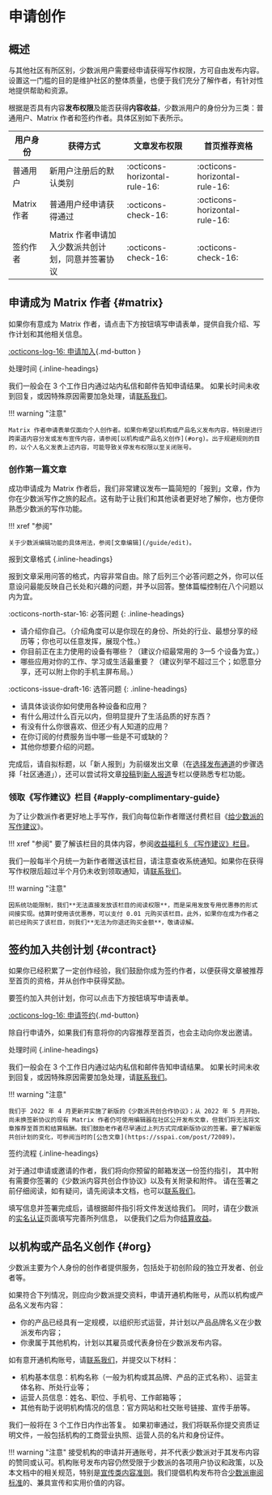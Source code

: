 # 申请创作

## 概述

与其他社区有所区别，少数派用户需要经申请获得写作权限，方可自由发布内容。设置这一门槛的目的是维护社区的整体质量，也便于我们充分了解作者，有针对性地提供帮助和资源。

根据是否具有内容**发布权限**及能否获得**内容收益**，少数派用户的身份分为三类：普通用户、Matrix 作者和签约作者。具体区别如下表所示。

用户身份|获得方式|文章发布权限|首页推荐资格
---|---|---|---
普通用户|新用户注册后的默认类别|:octicons-horizontal-rule-16:|:octicons-horizontal-rule-16:
Matrix 作者|普通用户经申请获得通过|:octicons-check-16:|:octicons-horizontal-rule-16:
签约作者|Matrix 作者申请加入少数派共创计划，同意并签署协议|:octicons-check-16:|:octicons-check-16:

## 申请成为 Matrix 作者 {#matrix}

如果你有意成为 Matrix 作者，请点击下方按钮填写申请表单，提供自我介绍、写作计划和其他相关信息。

[:octicons-log-16: 申请加入](https://sspai.com/apply/writing){.md-button }

处理时间
{.inline-headings}

我们一般会在 3 个工作日内通过站内私信和邮件告知申请结果。
如果长时间未收到回复，或因特殊原因需要加急处理，请[联系我们](/about/contact)。

!!! warning "注意"

    Matrix 作者申请表单仅面向个人创作者。如果你希望以机构或产品名义发布内容，特别是进行跨渠道内容分发或发布宣传内容，请参阅[以机构或产品名义创作](#org)。出于规避规则的目的，以个人名义发表上述内容，可能导致关停发布权限以至关闭账号。

### 创作第一篇文章

成功申请成为 Matrix 作者后，我们非常建议发布一篇简短的「报到」文章，作为你在少数派写作之旅的起点。这有助于让我们和其他读者更好地了解你，也方便你熟悉少数派的写作功能。

!!! xref "参阅"

    关于少数派编辑功能的具体用法，参阅[文章编辑](/guide/edit)。

报到文章格式
{.inline-headings}

报到文章采用问答的格式，内容非常自由。除了后列三个必答问题之外，你可以任意设问最能反映自己长处和兴趣的问题，并予以回答。整体篇幅控制在八个问题以内为宜。

:octicons-north-star-16: 必答问题
{: .inline-headings}

- 请介绍你自己。（介绍角度可以是你现在的身份、所处的行业、最想分享的经历等；你也可以任意发挥，展现个性。）
- 你目前正在主力使用的设备有哪些？（建议介绍最常用的 3—5 个设备为宜。）
- 哪些应用对你的工作、学习或生活最重要？（建议列举不超过三个；如愿意分享，还可以附上你的手机主屏布局。）

:octicons-issue-draft-16: 选答问题
{: .inline-headings}

- 请具体谈谈你如何使用各种设备和应用？
- 有什么用过什么百元以内，但明显提升了生活品质的好东西？
- 有没有什么你很喜欢、但还少有人知道的应用？
- 在你订阅的付费服务当中哪一些是不可或缺的？
- 其他你想要介绍的问题。

完成后，请自拟标题，以「新人报到」为前缀发出文章（在[选择发布通道](/guide/edit#channel)的步骤选择「社区通道」），还可以尝试将文章[投稿](/guide/edit#column)到[新人报道](https://sspai.com/column/175)专栏以便熟悉专栏功能。

### 领取《写作建议》栏目 {#apply-complimentary-guide}

为了让少数派作者更好地上手写作，我们向每位新作者赠送付费栏目《[给少数派的写作建议](https://sspai.com/series/268)》。

!!! xref "参阅"
    要了解该栏目的具体内容，参阅[收益福利 § 《写作建议》栏目](/guide/perks/#guide)。

我们一般每半个月统一为新作者赠送该栏目，请注意查收系统通知。如果你在获得写作权限后超过半个月仍未收到领取通知，请[联系我们](/about/contact)。

!!! warning "注意"

    因系统功能限制，我们**无法直接发放该栏目的阅读权限**，而是采用发放专用优惠券的形式间接实现。结算时使用该优惠券，可以支付 0.01 元购买该栏目。此外，如果你在成为作者之前已经购买了该栏目，则我们**无法为你退还购买金额**，敬请谅解。

## 签约加入共创计划 {#contract}

如果你已经积累了一定创作经验，我们鼓励你成为签约作者，以便获得文章被推荐至首页的资格，并从创作中获得奖励。

要签约加入共创计划，你可以点击下方按钮填写申请表单。

[:octicons-log-16: 申请签约](https://jinshuju.net/f/GKQKLZ){.md-button}

除自行申请外，如果我们有意将你的内容推荐至首页，也会主动向你发出邀请。

处理时间
{.inline-headings}

我们一般会在 3 个工作日内通过站内私信和邮件告知申请结果。
如果长时间未收到回复，或因特殊原因需要加急处理，请[联系我们](/about/contact)。

!!! warning "注意"

    我们于 2022 年 4 月更新并实施了新版的《少数派共创合作协议》；从 2022 年 5 月开始，尚未换签新协议的现有 Matrix 作者仍可使用编辑器在社区公开发布文章，但我们将无法将文章推荐至首页和结算稿酬。我们鼓励老作者尽早通过上列方式完成新版协议的签署。要了解新版共创计划的变化，可参阅当时的[公告文章](https://sspai.com/post/72089)。

签约流程
{.inline-headings}

对于通过申请或邀请的作者，我们将向你预留的邮箱发送一份签约指引，
其中附有需要你签署的《少数派内容共创合作协议》以及有关附录和附件。
请在签署之前仔细阅读，如有疑问，请先阅读本文档，也可以[联系我们](/about/contact)。

填写信息并签署完成后，请根据邮件指引将文件发送给我们。
同时，请在少数派的[实名认证](https://sspai.com/setting/auth)页面填写完善所列信息，
以便我们之后为你[结算收益](/guide/perks)。

## 以机构或产品名义创作 {#org}

少数派主要为个人身份的创作者提供服务，包括处于初创阶段的独立开发者、创业者等。

如果符合下列情况，则应向少数派提交资料，申请开通机构账号，从而以机构或产品名义发布内容：

- 你的产品已经具有一定规模，以组织形式运营，并计划以产品品牌名义在少数派发布内容；
- 你隶属于其他机构，计划以其雇员或代表身份在少数派发布内容。

如有意开通机构账号，请[联系我们](/about/contact)，并提交以下材料：

- 机构基本信息：机构名称（一般为机构或其品牌、产品的正式名称）、运营主体名称、所处行业等；
- 运营人员信息：姓名、职位、手机号、工作邮箱等；
- 其他有助于说明机构情况的信息：官方网站和社交账号链接、宣传手册等。

我们一般将在 3 个工作日内作出答复。
如果初审通过，我们将联系你提交资质证明文件，一般包括机构的工商营业执照、运营人员的名片和身份证件。

!!! warning "注意"
    接受机构的申请并开通账号，并不代表少数派对于其发布内容的赞同或认可。机构账号发布内容仍然受限于少数派的各项用户协议和政策，以及本文档中的相关规范，特别是[宣传类内容准则](/rules/specific#promo)。我们提倡机构发布符合[少数派审阅标准](/rules/common)的、兼具宣传和实用价值的内容。
